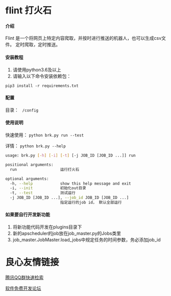 # flint 打火石
#### 介绍
Flint 是一个将网页上特定内容爬取，并按时进行推送的机器人，也可以生成csv文件。
定时爬取，定时推送。

#### 安装教程

1. 请使用python3.6及以上
2. 请输入以下命令安装依赖包：

`pip3 install -r requirements.txt`

#### 配置

目录：
` /config`

#### 使用说明

快速使用：
`python brk.py run --test`

详情：
`python brk.py --help`

```bash
usage: brk.py [-h] [-i] [-t] [-j JOB_ID [JOB_ID ...]] run

positional arguments:
  run                   运行打火石

optional arguments:
  -h, --help            show this help message and exit
  -i, --init            初始化out目录
  -t, --test            测试运行
  -j JOB_ID [JOB_ID ...], --job_id JOB_ID [JOB_ID ...]
                        指定运行的job id， 默认全部运行
```

#### 如果要自行开发新功能

1. 将新功能代码开发在plugins目录下
2. 新的apscheduler的job放在job_master.py的Jobs类里
3. job_master.JobMaster.load_jobs中规定任务的时间参数，务必添加job_id


 # 良心友情链接

[腾讯QQ群快速检索](http://u.720life.cn/s/8cf73f7c)

[软件免费开发论坛](http://u.720life.cn/s/bbb01dc0)